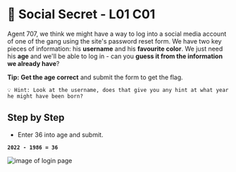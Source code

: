 # 🎂 Social Secret - L01 C01

Agent 707, we think we might have a way to log into a social media account of one of the gang using the site's password reset form. We have two key pieces of information: his **username** and his **favourite color**. We just need his **age** and we'll be able to log in - can you **guess it from the information we already have**?

**Tip:** **Get the age correct** and submit the form to get the flag.

```
💡 Hint: Look at the username, does that give you any hint at what year he might have been born?
```

## Step by Step

- Enter 36 into age and submit.

**`2022 - 1986 = 36`**

![image of login page](/assets/socialsecret1)
